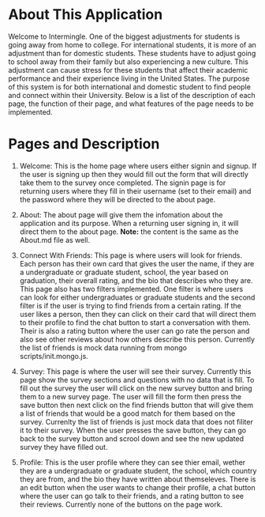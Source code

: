 # About This Application

Welcome to Intermingle. One of the biggest adjustments for students is going away from home to college. For international students, it is more of an adjustment than for domestic students. These students have to adjust going to school away from their family but also experiencing a new culture. This adjustment can cause stress for these students that affect their academic performance and their experience living in the United States. The purpose of this system is for both international and domestic student to find people and connect within their University. Below is a list of the description of each page, the function of their page, and what features of the page needs to be implemented.

# Pages and Description

1. Welcome: This is the home page where users either signin and signup. If the user is signing up then they would fill out the form that will directly take them to the survey once completed. The signin page is for returning users where they fill in their username (set to their email) and the password where they will be directed to the about page.

2. About: The about page will give them the infomation about the application and its purpose. When a returning user signing in, it will direct them to the about page. **Note:** the content is the same as the About.md file as well.

3. Connect With Friends: This page is where users will look for friends. Each person has their own card that gives the user the name, if they are a undergraduate or graduate student, school, the year based on graduation, their overall rating, and the bio that describes who they are. This page also has two filters implemented. One filter is where users can look for either undergraduates or graduate students and the second filter is if the user is trying to find friends from a certain rating. If the user likes a person, then they can click on their card that will direct them to their profile to find the chat button to start a conversation with them. Their is also a rating button where the user can go rate the person and also see other reviews about how others describe this person. Currently the list of friends is mock data running from mongo scripts/init.mongo.js. 

4. Survey: This page is where the user will see their survey. Currently this page show the survey sections and questions with no data that is fill. To fill out the survey the user will click on the new survey button and bring them to a new survey page. The user will fill the form then press the save button then next click on the find friends button that will give them a list of friends that would be a good match for them based on the survey. Currenlty the list of friends is just mock data that does not filiter it to their survey. When the user presses the save button, they can go back to the survey button and scrool down and see the new updated survey they have filled out. 

5. Profile: This is the user profile where they can see thier email, wether they are a undergraduate or graduate student, the school, which country they are from, and the bio they have written about themseleves. There is an edit button when the user wants to change their profile, a chat button where the user can go talk to their friends, and a rating button to see their reviews. Currently none of the buttons on the page work.

